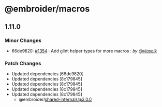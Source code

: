 # @embroider/macros

## 1.11.0

### Minor Changes

- 66de9820: [#1354](https://github.com/embroider-build/embroider/pull/1354) : Add glint helper types for more macros : _by [@vlascik](https://github.com/vlascik)_

### Patch Changes

- Updated dependencies [66de9820]
- Updated dependencies [8c179845]
- Updated dependencies [8c179845]
- Updated dependencies [8c179845]
- Updated dependencies [8c179845]
  - @embroider/shared-internals@3.0.0
